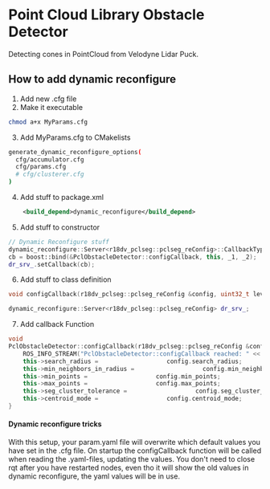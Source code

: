 # Point Cloud Library Obstacle Detector
Detecting cones in PointCloud from Velodyne Lidar Puck.

## How to add dynamic reconfigure
1) Add new .cfg file
2) Make it executable
```bash
chmod a+x MyParams.cfg
```
3) Add MyParams.cfg to CMakelists
```bash
generate_dynamic_reconfigure_options(
  cfg/accumulator.cfg
  cfg/params.cfg
  # cfg/clusterer.cfg
)
```

4) Add stuff to package.xml
```xml
    <build_depend>dynamic_reconfigure</build_depend>
```
5) Add stuff to constructor
```c++
// Dynamic Reconfigure stuff
dynamic_reconfigure::Server<r18dv_pclseg::pclseg_reConfig>::CallbackType cb;
cb = boost::bind(&PclObstacleDetector::configCallback, this, _1, _2);
dr_srv_.setCallback(cb);
```

6) Add stuff to class definition
```c++
void configCallback(r18dv_pclseg::pclseg_reConfig &config, uint32_t level);

dynamic_reconfigure::Server<r18dv_pclseg::pclseg_reConfig> dr_srv_;
```

7) Add callback Function
```c++
void 
PclObstacleDetector::configCallback(r18dv_pclseg::pclseg_reConfig &config, uint32_t level){
    ROS_INFO_STREAM("PclObstacleDetector::configCallback reached: " << this->search_radius << ", new: " << config.search_radius);
    this->search_radius =                   config.search_radius;
    this->min_neighbors_in_radius =                   config.min_neighbors_in_radius;
    this->min_points =                   config.min_points;
    this->max_points =                   config.max_points;
    this->seg_cluster_tolerance =                   config.seg_cluster_tolerance;
    this->centroid_mode =                   config.centroid_mode;
}
```
#### Dynamic reconfigure tricks
With this setup, your param.yaml file will overwrite which default values you have set in the .cfg file.
On startup the configCallback function will be called when reading the .yaml-files, updating the values.
You don't need to close rqt after you have restarted nodes, even tho it will show the old values in dynamic reconfigure, the yaml values will be in use.
